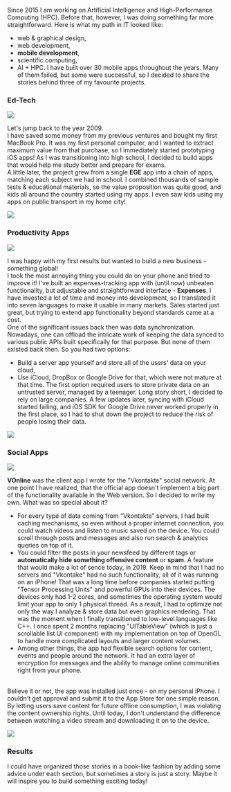 Since 2015 I am working on Artificial Intelligence and High-Performance Computing (HPC).
Before that, however, I was doing something far more straightforward.
Here is what my path in IT looked like:
- web & graphical design,
- web development,
- **mobile development**,
- scientific computing,
- AI + HPC.
I have built over 30 mobile apps throughout the years. Many of them failed, but some were successful, so I decided to share the stories behind three of my favourite projects.

### Ed-Tech

![](logo_edu.png)

Let's jump back to the year 2009.
<br/>
I have saved some money from my previous ventures and bought my first MacBook Pro. It was my first personal computer, and I wanted to extract maximum value from that purchase, so I immediately started prototyping iOS apps! As I was transitioning into high school, I decided to build apps that would help me study better and prepare for exams.
<br/>
A little later, the project grew from a single **EGE** app into a chain of apps, matching each subject we had in school. I combined thousands of sample tests & educational materials, so the value proposition was quite good, and kids all around the country started using my apps. I even saw kids using my apps on public transport in my home city!

![](screens_edu.png)

### Productivity Apps

![](logo_expenses.png)

I was happy with my first results but wanted to build a new business - something global!
<br/>
I took the most annoying thing you could do on your phone and tried to improve it! I've built an expenses-tracking app with (until now) unbeaten functionality, but adjustable and straightforward interface - **Expenses**. I have invested a lot of time and money into development, so I translated it into seven languages to make it usable in many markets. Sales started just great, but trying to extend app functionality beyond standards came at a cost. 
<br/>
One of the significant issues back then was data synchronization. Nowadays, one can offload the intricate work of keeping the data synced to various public APIs built specifically for that purpose. But none of them existed back then. So you had two options:
- Build a server app yourself and store all of the users' data on your cloud, 
- Use iCloud, DropBox or Google Drive for that, which were not mature at that time. 
The first option required users to store private data on an untrusted server, managed by a teenager. Long story short, I decided to rely on large companies. A few updates later, syncing with iCloud started failing, and iOS SDK for Google Drive never worked properly in the first place, so I had to shut down the project to reduce the risk of people losing their data.

![](screens_expenses.jpg)

### Social Apps

![](logo_vk.png)

**VOnline** was the client app I wrote for the "Vkontakte" social network. At one point I have realized, that the official app doesn't implement a big part of the functionality available in the Web version. So I decided to write my own. What was so special about it?
<br/>
- For every type of data coming from "Vkontakte" servers, I had built caching mechanisms, so even without a proper internet connection, you could watch videos and listen to music saved on the device. You could scroll through posts and messages and also run search & analytics queries on top of it.
- You could filter the posts in your newsfeed by different tags or **automatically hide something offensive content** or **spam**. A feature that would make a lot of sence today, in 2019. Keep in mind that I had no servers and "Vkontake" had no such functionality, all of it was running on an iPhone! That was a long time before companies started putting "Tensor Processing Units" and powerful GPUs into their devices. The devices only had 1-2 cores, and sometimes the operating system would limit your app to only 1 physical thread. As a result, I had to optimize not only the way I analyze & store data but even graphics rendering. That was the moment when I finally transitioned to low-level languages like C++. I once spent 2 months replacing "UITableView" (which is just a scrollable list UI component) with my implementation on top of OpenGL to handle more complicated layouts and larger content volumes.
- Among other things, the app had flexible search options for content, events and people around the network. It had an extra layer of encryption for messages and the ability to manage online communities right from your phone. 
<br/>
Believe it or not, the app was installed just once - on my personal iPhone. I couldn't get approval and submit it to the App Store for one simple reason. By letting users save content for future offline consumption, I was violating the content ownership rights. Until today, I don't understand the difference between watching a video stream and downloading it on to the device. 

![](screens_vk.png)

### Results

I could have organized those stories in a book-like fashion by adding some advice under each section, but sometimes a story is just a story. Maybe it will inspire you to build something exciting today!